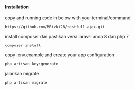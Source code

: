 

#### Installation
copy and running code in below with your terminal/command

```bash
https://github.com/MRizki28/restfull-ajax.git
```

install composer dan pastikan versi laravel anda 8 dan php 7

```bash
composer install
```

copy .env.example and create your app configuration

```bash
php artisan key:generate
```

jalankan migrate 

```bash
php artisan migrate
```




